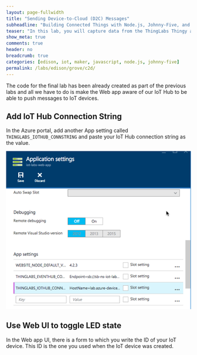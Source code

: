 ```yaml
---
layout: page-fullwidth
title: "Sending Device-to-Cloud (D2C) Messages"
subheadline: "Building Connected Things with Node.js, Johnny-Five, and Microsoft Azure"
teaser: "In this lab, you will capture data from the ThingLabs Thingy and send messages from the device to the Cloud using the Azure IoT SDK for Node.js."
show_meta: true
comments: true
header: no
breadcrumb: true
categories: [edison, iot, maker, javascript, node.js, johnny-five]
permalink: /labs/edison/grove/c2d/
---
```


The code for the final lab has been already created as part of the
previous labs and all we have to do is make the Web app aware
of our IoT Hub to be able to push messages to IoT devices.

## Add IoT Hub Connection String

In the Azure portal, add another App setting called `THINGLABS_IOTHUB_CONNSTRING`
and paste your IoT Hub connection string as the value.

![Add Connection String](/images/c2d-connection-string.png)

## Use Web UI to toggle LED state

In the Web app UI, there is a form to which you write the ID of your
IoT device. This ID is the one you used when the IoT device was created.
